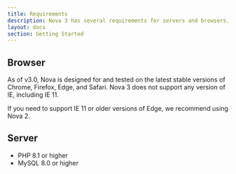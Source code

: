 ```yaml
---
title: Requirements
description: Nova 3 has several requirements for servers and browsers.
layout: docs
section: Getting Started
---
```


## Browser

As of v3.0, Nova is designed for and tested on the latest stable versions of Chrome, Firefox, Edge, and Safari. Nova 3 does not support any version of IE, including IE 11.

If you need to support IE 11 or older versions of Edge, we recommend using Nova 2.

## Server

- PHP 8.1 or higher
- MySQL 8.0 or higher
